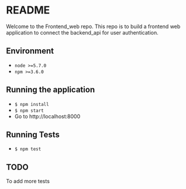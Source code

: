 # README
Welcome to the Frontend_web repo. This repo is to build a frontend web application to connect the backend_api for user authentication.

## Environment
* `node >=5.7.0`
* `npm >=3.6.0`

## Running the application
* `$ npm install`
* `$ npm start`
*  Go to http://localhost:8000

## Running Tests
* `$ npm test`

## TODO
To add more tests
